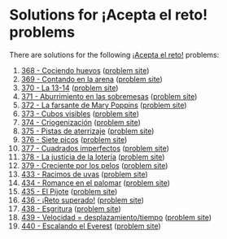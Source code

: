 # Solutions for ¡Acepta el reto! problems

There are solutions for the following
[¡Acepta el reto!](https://www.aceptaelreto.com/) problems:

1. [368 - Cociendo huevos](368.cc)
   ([problem site](https://www.aceptaelreto.com/problem/statement.php?id=368))
1. [369 - Contando en la arena](369.cc)
   ([problem site](https://www.aceptaelreto.com/problem/statement.php?id=369))
1. [370 - La 13-14](370.cc)
   ([problem site](https://www.aceptaelreto.com/problem/statement.php?id=370))
1. [371 - Aburrimiento en las sobremesas](371.cc)
   ([problem site](https://www.aceptaelreto.com/problem/statement.php?id=371))
1. [372 - La farsante de Mary Poppins](372.cc)
   ([problem site](https://www.aceptaelreto.com/problem/statement.php?id=372))
1. [373 - Cubos visibles](373.cc)
   ([problem site](https://www.aceptaelreto.com/problem/statement.php?id=373))
1. [374 - Criogenización](374.cc)
   ([problem site](https://www.aceptaelreto.com/problem/statement.php?id=374))
1. [375 - Pistas de aterrizaje](375.cc)
   ([problem site](https://www.aceptaelreto.com/problem/statement.php?id=375))
1. [376 - Siete picos](376.cc)
   ([problem site](https://www.aceptaelreto.com/problem/statement.php?id=376))
1. [377 - Cuadrados imperfectos](377.cc)
   ([problem site](https://www.aceptaelreto.com/problem/statement.php?id=377))
1. [378 - La justicia de la lotería](378.cc)
   ([problem site](https://www.aceptaelreto.com/problem/statement.php?id=378))
1. [379 - Creciente por los pelos](379.cc)
   ([problem site](https://www.aceptaelreto.com/problem/statement.php?id=379))
1. [433 - Racimos de uvas](433.cc)
   ([problem site](https://www.aceptaelreto.com/problem/statement.php?id=433))
1. [434 - Romance en el palomar](434.cc)
   ([problem site](https://www.aceptaelreto.com/problem/statement.php?id=434))
1. [435 - El Pijote](435.cc)
   ([problem site](https://www.aceptaelreto.com/problem/statement.php?id=435))
1. [436 - ¡Reto superado!](436.cc)
   ([problem site](https://www.aceptaelreto.com/problem/statement.php?id=436))
1. [438 - Esgritura](438.cc)
   ([problem site](https://www.aceptaelreto.com/problem/statement.php?id=438))
1. [439 - Velocidad = desplazamiento/tiempo](439.cc)
   ([problem site](https://www.aceptaelreto.com/problem/statement.php?id=439))
1. [440 - Escalando el Everest](440.cc)
   ([problem site](https://www.aceptaelreto.com/problem/statement.php?id=440))
